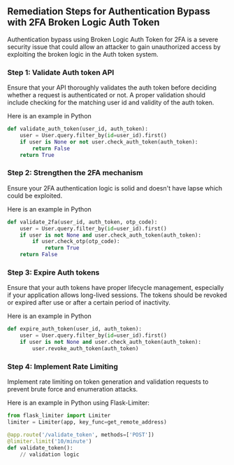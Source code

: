 

## Remediation Steps for Authentication Bypass with 2FA Broken Logic Auth Token
Authentication bypass using Broken Logic Auth Token for 2FA is a severe security issue that could allow an attacker to gain unauthorized access by exploiting the broken logic in the Auth token system.

### Step 1: Validate Auth token API
Ensure that your API thoroughly validates the auth token before deciding whether a request is authenticated or not. A proper validation should include checking for the matching user id and validity of the auth token.

Here is an example in Python
```python
def validate_auth_token(user_id, auth_token):
    user = User.query.filter_by(id=user_id).first()
    if user is None or not user.check_auth_token(auth_token):
        return False
    return True
```

### Step 2: Strengthen the 2FA mechanism
Ensure your 2FA authentication logic is solid and doesn't have lapse which could be exploited. 

Here is an example in Python
```python
def validate_2fa(user_id, auth_token, otp_code):
    user = User.query.filter_by(id=user_id).first()
    if user is not None and user.check_auth_token(auth_token):
        if user.check_otp(otp_code):
            return True
    return False
```

### Step 3: Expire Auth tokens
Ensure that your auth tokens have proper lifecycle management, especially if your application allows long-lived sessions. The tokens should be revoked or expired after use or after a certain period of inactivity. 

Here is an example in Python
```python
def expire_auth_token(user_id, auth_token):
    user = User.query.filter_by(id=user_id).first()
    if user is not None and user.check_auth_token(auth_token):
        user.revoke_auth_token(auth_token)
```

### Step 4: Implement Rate Limiting
Implement rate limiting on token generation and validation requests to prevent brute force and enumeration attacks.

Here is an example in Python using Flask-Limiter:
```python
from flask_limiter import Limiter
limiter = Limiter(app, key_func=get_remote_address)

@app.route('/validate_token', methods=['POST'])
@limiter.limit('10/minute')
def validate_token():
    // validation logic
```